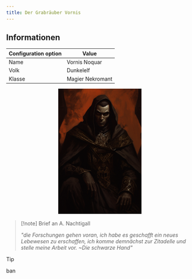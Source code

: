 ```yaml
---
title: Der Grabräuber Vornis
---
```

## Informationen

| Configuration option | Value            |
| -------------------- | ---------------- |
| Name                 | Vornis Noquar    |
| Volk                 | Dunkelelf        |
| Klasse               | Magier Nekromant |

<div align='center'>
<img src="VornisNoquar01.png" width="224" height="336" alt="Vornis" />
</div>

>[!note] Brief an A. Nachtigall
>
>*"die Forschungen gehen voran, ich habe es geschafft ein neues Lebewesen zu erschaffen, ich komme demnächst zur Zitadelle und stelle meine Arbeit vor. ~Die schwarze Hand"*

>[!tip]
>ban

